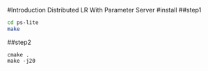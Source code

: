 #Introduction
Distributed LR With Parameter Server
#install
##step1
```bash
cd ps-lite
make
```
##step2
```
cmake .
make -j20
```


